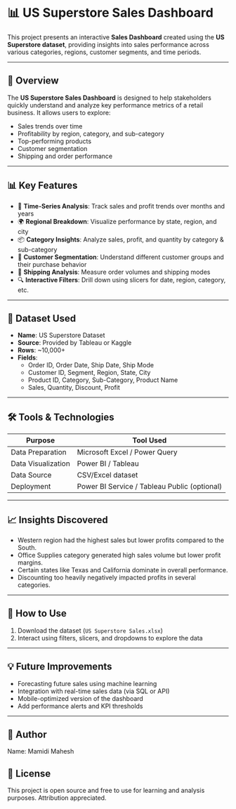 # 📊 US Superstore Sales Dashboard

This project presents an interactive **Sales Dashboard** created using the **US Superstore dataset**, providing insights into sales performance across various categories, regions, customer segments, and time periods.

---

## 📌 Overview

The **US Superstore Sales Dashboard** is designed to help stakeholders quickly understand and analyze key performance metrics of a retail business. It allows users to explore:

- Sales trends over time
- Profitability by region, category, and sub-category
- Top-performing products
- Customer segmentation
- Shipping and order performance

---

## 📊 Key Features

- 📅 **Time-Series Analysis**: Track sales and profit trends over months and years
- 🌍 **Regional Breakdown**: Visualize performance by state, region, and city
- 📦 **Category Insights**: Analyze sales, profit, and quantity by category & sub-category
- 👤 **Customer Segmentation**: Understand different customer groups and their purchase behavior
- 🚚 **Shipping Analysis**: Measure order volumes and shipping modes
- 🔍 **Interactive Filters**: Drill down using slicers for date, region, category, etc.

---

## 📁 Dataset Used

- **Name**: US Superstore Dataset
- **Source**: Provided by Tableau or Kaggle
- **Rows**: ~10,000+
- **Fields**:
  - Order ID, Order Date, Ship Date, Ship Mode
  - Customer ID, Segment, Region, State, City
  - Product ID, Category, Sub-Category, Product Name
  - Sales, Quantity, Discount, Profit

---

## 🛠️ Tools & Technologies

| Purpose            | Tool Used             |
|--------------------|------------------------|
| Data Preparation   | Microsoft Excel / Power Query |
| Data Visualization | Power BI / Tableau     |
| Data Source        | CSV/Excel dataset      |
| Deployment         | Power BI Service / Tableau Public (optional) |

---



## 📈 Insights Discovered

- Western region had the highest sales but lower profits compared to the South.
- Office Supplies category generated high sales volume but lower profit margins.
- Certain states like Texas and California dominate in overall performance.
- Discounting too heavily negatively impacted profits in several categories.

---

## 🚀 How to Use

1. Download the dataset (`US Superstore Sales.xlsx`)
2. Interact using filters, slicers, and dropdowns to explore the data

---

## 💡 Future Improvements

- Forecasting future sales using machine learning
- Integration with real-time sales data (via SQL or API)
- Mobile-optimized version of the dashboard
- Add performance alerts and KPI thresholds

---

## 👤 Author
Name: Mamidi Mahesh  

## 📜 License

This project is open source and free to use for learning and analysis purposes. Attribution appreciated.
